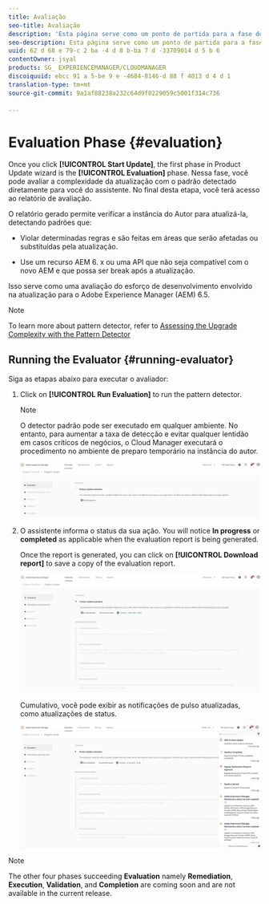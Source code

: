 ```yaml
---
title: Avaliação
seo-title: Avaliação
description: 'Esta página serve como um ponto de partida para a fase de avaliação no Assistente de atualização do produto. '
seo-description: Esta página serve como um ponto de partida para a fase de avaliação no Assistente de atualização do produto.
uuid: 62 d 68 e 79-c 2 ba -4 d 8 b-ba 7 d -33709014 d 5 b 6
contentOwner: jsyal
products: SG_ EXPERIENCEMANAGER/CLOUDMANAGER
discoiquuid: ebcc 91 a 5-be 9 e -4684-8146-d 88 f 4013 d 4 d 1
translation-type: tm+mt
source-git-commit: 9a1af88238a232c64d9f0229059c5001f314c736

---
```



# Evaluation Phase {#evaluation}

Once you click **[!UICONTROL Start Update]**, the first phase in Product Update wizard is the **[!UICONTROL Evaluation]** phase. Nessa fase, você pode avaliar a complexidade da atualização com o padrão detectado diretamente para você do assistente. No final desta etapa, você terá acesso ao relatório de avaliação.

O relatório gerado permite verificar a instância do Autor para atualizá-la, detectando padrões que:

* Violar determinadas regras e são feitas em áreas que serão afetadas ou substituídas pela atualização.

* Use um recurso AEM 6. x ou uma API que não seja compatível com o novo AEM e que possa ser break após a atualização.

Isso serve como uma avaliação do esforço de desenvolvimento envolvido na atualização para o Adobe Experience Manager (AEM) 6.5.

>[!NOTE]
>To learn more about pattern detector, refer to [Assessing the Upgrade Complexity with the Pattern Detector](https://helpx.adobe.com/experience-manager/6-4/sites/deploying/using/pattern-detector.html)

## Running the Evaluator {#running-evaluator}

Siga as etapas abaixo para executar o avaliador:

1. Click on **[!UICONTROL Run Evaluation]** to run the pattern detector.

   >[!NOTE]
   >O detector padrão pode ser executado em qualquer ambiente. No entanto, para aumentar a taxa de detecção e evitar qualquer lentidão em casos críticos de negócios, o Cloud Manager executará o procedimento no ambiente de preparo temporário na instância do autor.

   ![](assets/Run-Evaluation.png)

1. O assistente informa o status da sua ação. You will notice **In progress** or **completed** as applicable when the evaluation report is being generated.

   Once the report is generated, you can click on **[!UICONTROL Download report]** to save a copy of the evaluation report.

   ![](assets/Evaluation-1.png)

   Cumulativo, você pode exibir as notificações de pulso atualizadas, como atualizações de status.

   ![](assets/Evaluation-pulse-notification.png)

>[!NOTE]
>The other four phases succeeding **Evaluation** namely **Remediation**, **Execution**, **Validation**, and **Completion** are coming soon and are not available in the current release.
